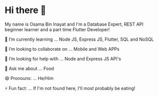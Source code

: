 # Hi there 👋

My name is Osama Bin Inayat and I'm a Database Expert, REST API beginner learner and a part time Flutter Developer! 


🌱 I’m currently learning ... Node JS, Express JS, Flutter, SQL and NoSQL

👯 I’m looking to collaborate on ... Mobile and Web APPs

🤔 I’m looking for help with ... Node and Express JS API's

💬 Ask me about ... Food

😄 Pronouns: ... He/Him

⚡ Fun fact: ... If I'm not found here, I'll most probably be eating!
